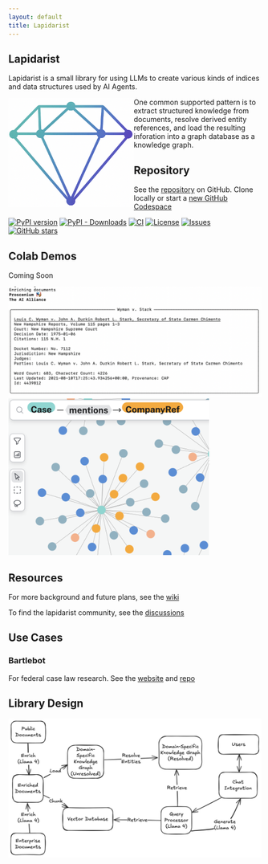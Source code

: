 ```yaml
---
layout: default  
title: Lapidarist
---
```


## Lapidarist

Lapidarist is a small library for using LLMs to create
various kinds of indices and data structures used by AI Agents.

<img src="./assets/images/gem_graph.png" align="left" width="250px" alt="gem graph"/>

One common supported pattern is to extract structured
knowledge from documents, resolve derived entity references,
and load the resulting inforation into a graph database as a
knowledge graph.

## Repository

See the [repository](https://github.com/The-AI-Alliance/lapidarist) on GitHub.
Clone locally or start a [new GitHub Codespace](https://github.com/codespaces/new/The-AI-Alliance/lapidarist)

[![PyPI version](https://img.shields.io/pypi/v/lapidarist.svg)](https://pypi.org/project/lapidarist/)
[![PyPI - Downloads](https://img.shields.io/pypi/dm/lapidarist)](https://pypi.org/project/lapidarist/)
[![CI](https://github.com/The-AI-Alliance/lapidarist/actions/workflows/pytest.yml/badge.svg)](https://github.com/The-AI-Alliance/lapidarist/actions/workflows/pytest.yml)
[![License](https://img.shields.io/github/license/The-AI-Alliance/lapidarist)](https://github.com/The-AI-Alliance/lapidarist/tree/main?tab=Apache-2.0-1-ov-file#readme)
[![Issues](https://img.shields.io/github/issues/The-AI-Alliance/lapidarist)](https://github.com/The-AI-Alliance/lapidarist/issues)
[![GitHub stars](https://img.shields.io/github/stars/The-AI-Alliance/lapidarist?style=social)](https://github.com/The-AI-Alliance/lapidarist/stargazers)

## Colab Demos

Coming Soon

<img src="./assets/images/enrich.png" width="600px" alt="legal kg"/>

<img src="./assets/images/legal_kg.png" width="400px" alt="legal kg"/>

## Resources

For more background and future plans, see the [wiki](https://github.com/The-AI-Alliance/lapidarist/wiki)

To find the lapidarist community, see the [discussions](https://github.com/The-AI-Alliance/lapidarist/discussions)

## Use Cases

### Bartlebot

For federal case law research.  See the [website](https://the-ai-alliance.github.io/bartlebot/) and [repo](https://github.com/The-AI-Alliance/bartlebot)

## Library Design

<img src="./assets/images/kg_diagram.png" width="600px" alt="kg diagram"/>
